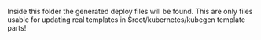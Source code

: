 <!-- SPDX-License-Identifier: MIT --->
Inside this folder the generated deploy files will be found.
This are only files usable for updating real templates in $root/kubernetes/kubegen template parts!